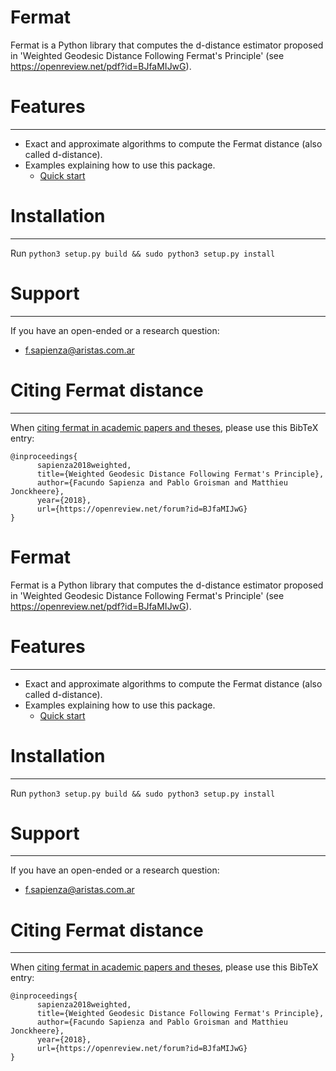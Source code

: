 # Fermat

Fermat is a Python library that computes the d-distance estimator proposed in 'Weighted Geodesic Distance Following Fermat's Principle' (see https://openreview.net/pdf?id=BJfaMIJwG).


# Features
---

- Exact and approximate algorithms to compute the Fermat distance (also called d-distance).
- Examples explaining how to use this package.
    * [Quick start] 


# Installation
---
Run `python3 setup.py build && sudo python3 setup.py install`

# Support
---

If you have an open-ended or a research question:
-  f.sapienza@aristas.com.ar



# Citing Fermat distance
---

When [citing fermat in academic papers and theses], please use this
BibTeX entry:


    @inproceedings{
          sapienza2018weighted,
          title={Weighted Geodesic Distance Following Fermat's Principle},
          author={Facundo Sapienza and Pablo Groisman and Matthieu Jonckheere},
          year={2018},
          url={https://openreview.net/forum?id=BJfaMIJwG}
    }

# Fermat

Fermat is a Python library that computes the d-distance estimator proposed in 'Weighted Geodesic Distance Following Fermat's Principle' (see https://openreview.net/pdf?id=BJfaMIJwG).


# Features
---

- Exact and approximate algorithms to compute the Fermat distance (also called d-distance).
- Examples explaining how to use this package.
    * [Quick start] 


# Installation
---
Run `python3 setup.py build && sudo python3 setup.py install`

# Support
---

If you have an open-ended or a research question:
-  f.sapienza@aristas.com.ar



# Citing Fermat distance
---

When [citing fermat in academic papers and theses], please use this
BibTeX entry:


    @inproceedings{
          sapienza2018weighted,
          title={Weighted Geodesic Distance Following Fermat's Principle},
          author={Facundo Sapienza and Pablo Groisman and Matthieu Jonckheere},
          year={2018},
          url={https://openreview.net/forum?id=BJfaMIJwG}
    }
    
[Quick start]: https://github.com/facusapienza21/Fermat-distance/blob/master/examples/Fermat_quick_start.ipynb

[citing fermat in academic papers and theses]: https://scholar.google.com/citations?user=yWj-T4oAAAAJ&hl=en#d=gs_md_cita-d&p=&u=%2Fcitations%3Fview_op%3Dview_citation%26hl%3Den%26user%3DyWj-T4oAAAAJ%26citation_for_view%3DyWj-T4oAAAAJ%3Au5HHmVD_uO8C%26tzom%3D180
